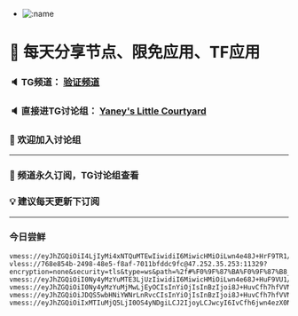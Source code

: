 +   ![:name](https://count.getloli.com/get/@yaney01?theme=gelbooru-h)

# 🚀 每天分享节点、限免应用、TF应用
### 🔈 TG频道： [验证频道](https://t.me/yaney_01) 
### 🔈 直接进TG讨论组： [Yaney's Little Courtyard](https://t.me/+caB8IkK7JvMzM2I1)
### 🔔 欢迎加入讨论组 
***
### 🔗 频道永久订阅，TG讨论组查看
### 💡 建议每天更新下订阅
***
### 今日尝鲜

```
vmess://eyJhZGQiOiI4LjIyMi4xNTQuMTEwIiwidiI6MiwicHMiOiLwn4e48J+HrF9TR1/mlrDliqDlnaFfMSIsInBvcnQiOiI1NzAzNSIsImlkIjoiMjVmZmQ4OTItMGViZi00ZTI5LTk4YzUtZGZiYTg4ZmQ3MTRjIiwiYWlkIjoiMCIsInNjeSI6ImF1dG8iLCJuZXQiOiJ0Y3AiLCJ0eXBlIjoiIiwidGxzIjoiIn0=
vless://768e854b-2498-48e5-f8af-7011bfddc9fc@47.252.35.253:11329?encryption=none&security=tls&type=ws&path=%2f#%F0%9F%87%BA%F0%9F%87%B8_US_%E7%BE%8E%E5%9B%BD_2
vmess://eyJhZGQiOiI0Ny4yMzYuMTE3LjUzIiwidiI6MiwicHMiOiLwn4e68J+HuF9VU1/nvo7lm71fMyIsInBvcnQiOiI0MTg4OCIsImlkIjoiNWZiNjZmOGQtMTE1YS00N2RmLWRiNDItMzJhMzE1NjNjZGJiIiwiYWlkIjoiMCIsInNjeSI6ImF1dG8iLCJuZXQiOiJ3cyIsInR5cGUiOiIiLCJ0bHMiOiIiLCJwYXRoIjoiL3NhZGYifQ==
vmess://eyJhZGQiOiI0Ny4yMzYuMjMwLjEyOCIsInYiOjIsInBzIjoi8J+HuvCfh7hfVVNf576O5Zu9XzQiLCJwb3J0IjoiMzQ2MjAiLCJpZCI6ImVhNDMxYjljLWQ3MzMtNGQ2Zi1lNWE2LWJlMDAwYjRhOGEzMyIsImFpZCI6IjAiLCJzY3kiOiJhdXRvIiwibmV0IjoidGNwIiwidHlwZSI6IiIsInRscyI6IiJ9
vmess://eyJhZGQiOiJDQS5wbHNiYWNrLnRvcCIsInYiOjIsInBzIjoi8J+HuvCfh7hfVVNf576O5Zu9XzUiLCJwb3J0IjoiMzUzMTgiLCJpZCI6IjYxMjllZGE1LTk5ZGEtNGMwNy1kZGIwLTBjODMwZWU4OWJiMyIsImFpZCI6IjAiLCJzY3kiOiJhdXRvIiwibmV0IjoidGNwIiwidHlwZSI6IiIsInRscyI6InRscyJ9
vmess://eyJhZGQiOiIxMTIuMjQ5LjI0OS4yNDgiLCJ2IjoyLCJwcyI6IvCfh6jwn4ezX0NOX+S4reWbvV82IiwicG9ydCI6IjU0MjE1IiwiaWQiOiJmNTU1MzZiMS1kNjVhLTRmNmQtYzk4ZS1iYjk2ZmZhOTkwYmYiLCJhaWQiOiIwIiwic2N5IjoiYXV0byIsIm5ldCI6InRjcCIsInR5cGUiOiIiLCJ0bHMiOiIifQ==
